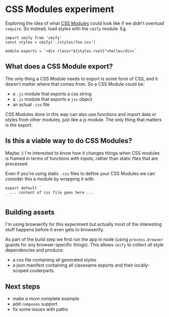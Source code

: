 CSS Modules experiment
====

Exploring the idea of what [CSS Modules](https://github.com/css-modules/css-modules) could look like if we didn't overload `require`. So instead, load styles with the `cmify` module. Eg.

```
import cmify from 'cmify'
const styles = cmify('./styles/foo.css')

module.exports = `<div class="${styles.root}">hello</div>`
```

## What does a CSS Module export?

The only thing a CSS Module needs to export is some form of CSS, and it doesn't matter where that comes from. So a CSS Module could be:

- a `.js` module that exports a css string
- a `.js` module that exports a `jss` object
- an actual `.css` file

CSS Modules done in this way can also use functions and import data or styles from other modules, just like a js module. The only thing that matters is the export.

## Is this a viable way to do CSS Modules?

Maybe :) I'm interested to know how it changes things when CSS modules is framed in terms of functions with inputs, rather than static files that are processed.

Even if you're using static `.css` files to define your CSS Modules we can consider this a module by wrapping it with:

```
export default `
  ... content of css file goes here ...
`
```

## Building assets

I'm using browserify for this experiment but actually most of the interesting stuff happens before it even gets to browserify.

As part of the build step we first run the app in node (using `process.browser` guards for any browser-specific things). This allows `cmify` to collect all style dependencies and produce:

- a css file containing all generated styles
- a json manifest containing all classname exports and their locally-scoped couterparts

## Next steps

- make a more complete example
- add `composes` support
- fix some issues with paths
